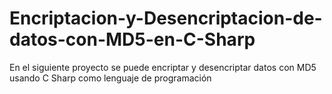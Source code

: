 # Encriptacion-y-Desencriptacion-de-datos-con-MD5-en-C-Sharp
En el siguiente proyecto  se puede encriptar y desencriptar  datos con MD5 usando C Sharp como lenguaje de programación
